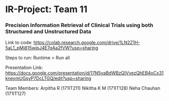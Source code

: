 # IR-Project: Team 11

### Precision Information Retrieval of Clinical Trials using both Structured and Unstructured Data

Link to code: https://colab.research.google.com/drive/1LN2Z1H-5aL1_pMi815wipJ4E7qAa2fVW?usp=sharing

Steps to run:
Runtime > Run all

Presentation Link: https://docs.google.com/presentation/d/17N5vaBdWBzQIVvezQhEB4oCx31kneymUGsyP7DcLTGQ/edit?usp=sharing

Team Members:
Arpitha R (171IT211)
Nikitha K M (171IT128)
Neha Chauhan (171IT127)
